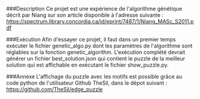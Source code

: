 ###Description
Ce projet est une expérience de l'algorithme génétique décrit par Niang sur son article disponible à l'adresse suivante : https://spectrum.library.concordia.ca/id/eprint/7487/1/Niang_MASc_S2011.pdf

###Exécution
Afin d'essayer ce projet, il faut dans un premier temps exécuter le fichier genetic_algo.py dont les paramètres de l'algorithme sont réglables sur la fonction genetic_algorithm. 
L'exécution complété devrait générer un fichier best_solution.json qui contient le puzzle de la meilleur solution qui est affichable en exécutant le fichier show_puzzle.py.

###Annexe
L'affichage du puzzle avec les motifs est possible grâce au code python de l'utilisateur Github TheSil, dans le dépot suivant : https://github.com/TheSil/edge_puzzle

